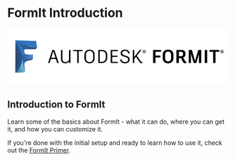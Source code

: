 # FormIt Introduction

![](../.gitbook/assets/b5030b43-df24-4259-ad6a-94bcad61bc78.png)

## Introduction to FormIt

Learn some of the basics about FormIt - what it can do, where you can get it, and how you can customize it. 

If you're done with the initial setup and ready to learn how to use it, check out the [FormIt Primer](../formit-primer/).

